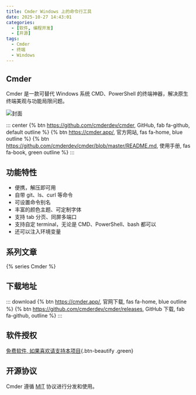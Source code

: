 ```yaml
---
title: Cmder Windows 上的命令行工具
date: 2025-10-27 14:43:01
categories:
  - [软件, 编程开发]
  - [开源]
tags:
  - Cmder
  - 终端  
  - Windows   
---
```


## Cmder

Cmder 是一款可替代 Windows 系统 CMD、PowerShell 的终端神器，解决原生终端美观与功能局限问题。

![封面](/images/cmder.png)

::: center
{% btn https://github.com/cmderdev/cmder, GitHub, fab fa-github, default outline %}
{% btn https://cmder.app/, 官方网站, fas fa-home, blue outline %}
{% btn https://github.com/cmderdev/cmder/blob/master/README.md, 使用手册, fas fa-book, green outline %}
:::

## 功能特性

- 便携，解压即可用
- 自带 git、ls、curl 等命令
- 可设置命令别名
- 丰富的颜色主题、可定制字体
- 支持 tab 分页、同屏多端口
- 支持自定 terminal，无论是 CMD、PowerShell、bash 都可以
- 还可以注入环境变量

## 系列文章

{% series Cmder %}

## 下载地址

::: download
{% btn https://cmder.app/, 官网下载, fas fa-home, blue outline %}
{% btn https://github.com/cmderdev/cmder/releases, GitHub 下载, fab fa-github, outline %}
:::

## 软件授权

[免费软件, 如果喜欢请支持本项目](https://github.com/cmderdev/cmder){.btn-beautify .green}

## 开源协议

Cmder 遵循 [MIT](https://github.com/cmderdev/cmder?tab=MIT-1-ov-file) 协议进行分发和使用。
